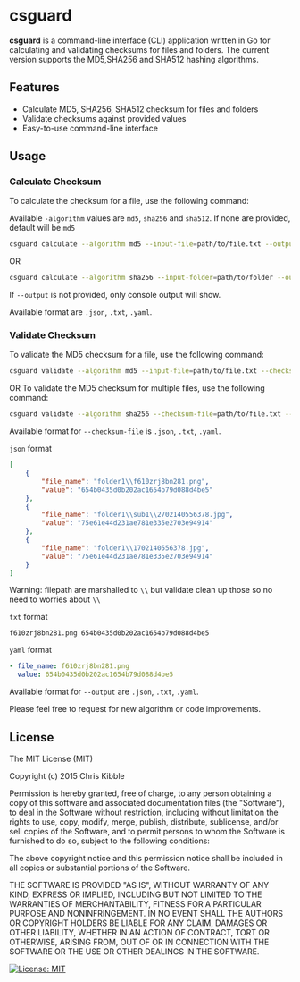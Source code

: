 # csguard

**csguard** is a command-line interface (CLI) application written in Go for calculating and validating checksums for files and folders. 
The current version supports the MD5,SHA256 and SHA512 hashing algorithms.

## Features

- Calculate MD5, SHA256, SHA512 checksum for files and folders
- Validate checksums against provided values
- Easy-to-use command-line interface

## Usage

### Calculate Checksum

To calculate the checksum for a file, use the following command:

Available `-algorithm` values are `md5`, `sha256` and `sha512`. If none are provided, default will be `md5`

```bash
csguard calculate --algorithm md5 --input-file=path/to/file.txt --output=result.txt
```
OR
```bash
csguard calculate --algorithm sha256 --input-folder=path/to/folder --output=result.txt
```
If `--output` is not provided, only console output will show.

Available format are `.json`, `.txt`, `.yaml`.

### Validate Checksum

To validate the MD5 checksum for a file, use the following command:

```bash
csguard validate --algorithm md5 --input-file=path/to/file.txt --checksum=checksum-value-here --output=result.txt
```
OR
To validate the MD5 checksum for multiple files, use the following command:

```bash
csguard validate --algorithm sha256 --checksum-file=path/to/file.txt --output=result.txt
```

Available format for `--checksum-file` is `.json`, `.txt`, `.yaml`.

`json` format
```json
[
	{
		"file_name": "folder1\\f610zrj8bn281.png",
		"value": "654b0435d0b202ac1654b79d088d4be5"
	},
	{
		"file_name": "folder1\\sub1\\2702140556378.jpg",
		"value": "75e61e44d231ae781e335e2703e94914"
	},
	{
		"file_name": "folder1\\1702140556378.jpg",
		"value": "75e61e44d231ae781e335e2703e94914"
	}
]
```
Warning: filepath are marshalled to `\\` but validate clean up those so no need to worries about `\\`

`txt` format
```text
f610zrj8bn281.png 654b0435d0b202ac1654b79d088d4be5
```

`yaml` format
```yaml
- file_name: f610zrj8bn281.png
  value: 654b0435d0b202ac1654b79d088d4be5
```

Available format for `--output` are `.json`, `.txt`, `.yaml`.

Please feel free to request for new algorithm or code improvements.

## License

The MIT License (MIT)

Copyright (c) 2015 Chris Kibble

Permission is hereby granted, free of charge, to any person obtaining a copy of this software and associated documentation files (the "Software"), to deal in the Software without restriction, including without limitation the rights to use, copy, modify, merge, publish, distribute, sublicense, and/or sell copies of the Software, and to permit persons to whom the Software is furnished to do so, subject to the following conditions:

The above copyright notice and this permission notice shall be included in all copies or substantial portions of the Software.

THE SOFTWARE IS PROVIDED "AS IS", WITHOUT WARRANTY OF ANY KIND, EXPRESS OR IMPLIED, INCLUDING BUT NOT LIMITED TO THE WARRANTIES OF MERCHANTABILITY, FITNESS FOR A PARTICULAR PURPOSE AND NONINFRINGEMENT. IN NO EVENT SHALL THE AUTHORS OR COPYRIGHT HOLDERS BE LIABLE FOR ANY CLAIM, DAMAGES OR OTHER LIABILITY, WHETHER IN AN ACTION OF CONTRACT, TORT OR OTHERWISE, ARISING FROM, OUT OF OR IN CONNECTION WITH THE SOFTWARE OR THE USE OR OTHER DEALINGS IN THE SOFTWARE.

[![License: MIT](https://img.shields.io/badge/License-MIT-yellow.svg)](https://opensource.org/licenses/MIT)